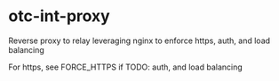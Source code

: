 # otc-int-proxy
Reverse proxy to relay leveraging nginx to enforce https, auth, and load balancing

For https, see FORCE_HTTPS if
TODO: auth, and load balancing
